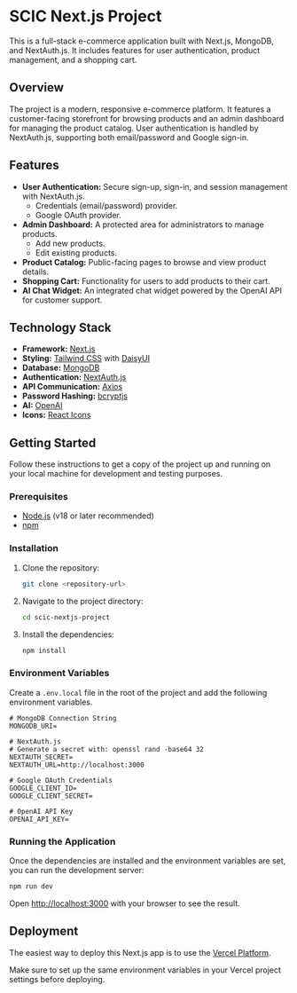 # SCIC Next.js Project

This is a full-stack e-commerce application built with Next.js, MongoDB, and NextAuth.js. It includes features for user authentication, product management, and a shopping cart.

## Overview

The project is a modern, responsive e-commerce platform. It features a customer-facing storefront for browsing products and an admin dashboard for managing the product catalog. User authentication is handled by NextAuth.js, supporting both email/password and Google sign-in.

## Features

- **User Authentication:** Secure sign-up, sign-in, and session management with NextAuth.js.
  - Credentials (email/password) provider.
  - Google OAuth provider.
- **Admin Dashboard:** A protected area for administrators to manage products.
  - Add new products.
  - Edit existing products.
- **Product Catalog:** Public-facing pages to browse and view product details.
- **Shopping Cart:** Functionality for users to add products to their cart.
- **AI Chat Widget:** An integrated chat widget powered by the OpenAI API for customer support.

## Technology Stack

- **Framework:** [Next.js](https://nextjs.org/)
- **Styling:** [Tailwind CSS](https://tailwindcss.com/) with [DaisyUI](https://daisyui.com/)
- **Database:** [MongoDB](https://www.mongodb.com/)
- **Authentication:** [NextAuth.js](https://next-auth.js.org/)
- **API Communication:** [Axios](https://axios-http.com/)
- **Password Hashing:** [bcryptjs](https://www.npmjs.com/package/bcryptjs)
- **AI:** [OpenAI](https://openai.com/)
- **Icons:** [React Icons](https://react-icons.github.io/react-icons/)

## Getting Started

Follow these instructions to get a copy of the project up and running on your local machine for development and testing purposes.

### Prerequisites

- [Node.js](https://nodejs.org/en/) (v18 or later recommended)
- [npm](https://www.npmjs.com/)

### Installation

1. Clone the repository:
   ```bash
   git clone <repository-url>
   ```
2. Navigate to the project directory:
   ```bash
   cd scic-nextjs-project
   ```
3. Install the dependencies:
   ```bash
   npm install
   ```

### Environment Variables

Create a `.env.local` file in the root of the project and add the following environment variables. 

```
# MongoDB Connection String
MONGODB_URI=

# NextAuth.js
# Generate a secret with: openssl rand -base64 32
NEXTAUTH_SECRET=
NEXTAUTH_URL=http://localhost:3000

# Google OAuth Credentials
GOOGLE_CLIENT_ID=
GOOGLE_CLIENT_SECRET=

# OpenAI API Key
OPENAI_API_KEY=
```

### Running the Application

Once the dependencies are installed and the environment variables are set, you can run the development server:

```bash
npm run dev
```

Open [http://localhost:3000](http://localhost:3000) with your browser to see the result.

## Deployment

The easiest way to deploy this Next.js app is to use the [Vercel Platform](https://vercel.com/new).

Make sure to set up the same environment variables in your Vercel project settings before deploying.